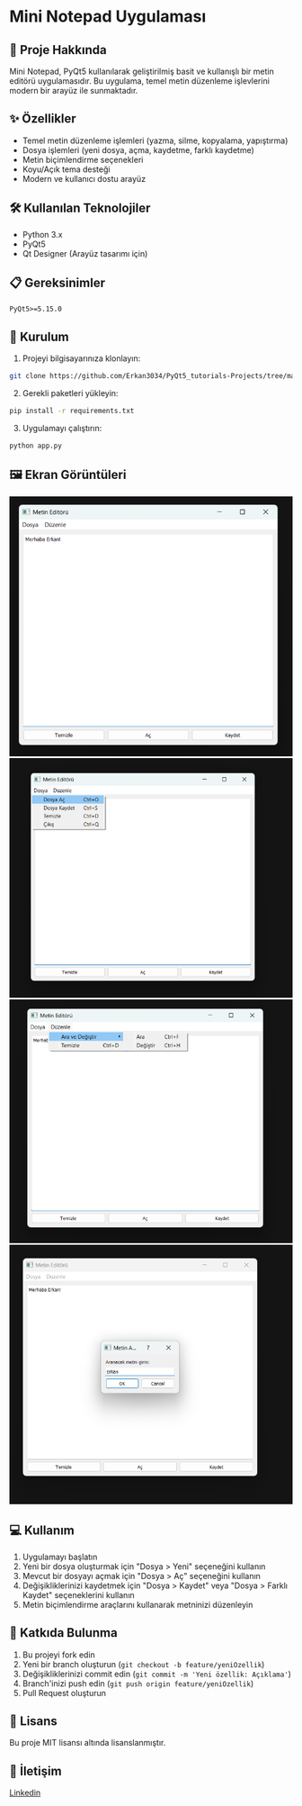 # Mini Notepad Uygulaması

## 📝 Proje Hakkında
Mini Notepad, PyQt5 kullanılarak geliştirilmiş basit ve kullanışlı bir metin editörü uygulamasıdır. Bu uygulama, temel metin düzenleme işlevlerini modern bir arayüz ile sunmaktadır.

## ✨ Özellikler
- Temel metin düzenleme işlemleri (yazma, silme, kopyalama, yapıştırma)
- Dosya işlemleri (yeni dosya, açma, kaydetme, farklı kaydetme)
- Metin biçimlendirme seçenekleri
- Koyu/Açık tema desteği
- Modern ve kullanıcı dostu arayüz

## 🛠️ Kullanılan Teknolojiler
- Python 3.x
- PyQt5
- Qt Designer (Arayüz tasarımı için)

## 📋 Gereksinimler
```
PyQt5>=5.15.0
```

## 🚀 Kurulum
1. Projeyi bilgisayarınıza klonlayın:
```bash
git clone https://github.com/Erkan3034/PyQt5_tutorials-Projects/tree/master/Mini_Projects/Mini_Notepad
```

2. Gerekli paketleri yükleyin:
```bash
pip install -r requirements.txt
```

3. Uygulamayı çalıştırın:
```bash
python app.py
```

## 🖼️ Ekran Görüntüleri

![Ana Ekran](pngs/Ekran%20görüntüsü%202025-05-13%20133415.png)
![İslemler](pngs/Ekran%20görüntüsü%202025-05-13%20133425.png)
![Düzenleme](pngs/Ekran%20görüntüsü%202025-05-13%20133432.png)
![Search](pngs/Ekran%20görüntüsü%202025-05-13%20133455.png)

## 💻 Kullanım
1. Uygulamayı başlatın
2. Yeni bir dosya oluşturmak için "Dosya > Yeni" seçeneğini kullanın
3. Mevcut bir dosyayı açmak için "Dosya > Aç" seçeneğini kullanın
4. Değişikliklerinizi kaydetmek için "Dosya > Kaydet" veya "Dosya > Farklı Kaydet" seçeneklerini kullanın
5. Metin biçimlendirme araçlarını kullanarak metninizi düzenleyin

## 🤝 Katkıda Bulunma
1. Bu projeyi fork edin
2. Yeni bir branch oluşturun (`git checkout -b feature/yeniOzellik`)
3. Değişikliklerinizi commit edin (`git commit -m 'Yeni özellik: Açıklama'`)
4. Branch'inizi push edin (`git push origin feature/yeniOzellik`)
5. Pull Request oluşturun

## 📝 Lisans
Bu proje MIT lisansı altında lisanslanmıştır.

## 👥 İletişim
[Linkedin](https://www.linkedin.com/in/erkanturgut1205)

